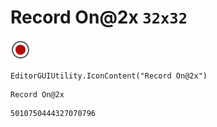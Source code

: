 # Record On@2x `32x32`
<img src="/img/Record%20On@2x.png" width=32 height=32>

``` CSharp
EditorGUIUtility.IconContent("Record On@2x")
```
```
Record On@2x
```
```
5010750444327070796
```
